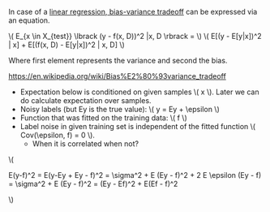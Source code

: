 <script src="https://polyfill.io/v3/polyfill.min.js?features=es6"></script>
<script id="MathJax-script" async src="https://cdn.jsdelivr.net/npm/mathjax@3/es5/tex-mml-chtml.js"></script>


In case of a [linear regression, bias-variance tradeoff](http://www.dam.brown.edu/people/geman/Homepage/Essays%20and%20ideas%20about%20neurobiology/bias-variance.pdf) can be expressed via an equation.

\\( E_{x \in X_{test}} \lbrack (y - f(x, D))^2 |x, D \rbrack = \\)
\\( E[(y - E[y|x])^2 | x] + E[(f(x, D) - E[y|x])^2 | x, D] \\)

Where first element represents the variance and second the bias.


https://en.wikipedia.org/wiki/Bias%E2%80%93variance_tradeoff


- Expectation below is conditioned on given samples \\( x \\). Later we can do calculate expectation over samples.
- Noisy labels (but Ey is the true value): \\( y = Ey + \epsilon \\)
- Function that was fitted on the training data: \\( f \\)
- Label noise in given training set is independent of the fitted function \\( Cov(\epsilon, f) = 0 \\).
   - When it is correlated when not?
   

\\(

E(y-f)^2 = E(y-Ey + Ey - f)^2 = \sigma^2 + E (Ey - f)^2 + 2 E \epsilon (Ey - f) =
\sigma^2 + E (Ey - f)^2 = (Ey - Ef)^2 + E(Ef - f)^2

\\)